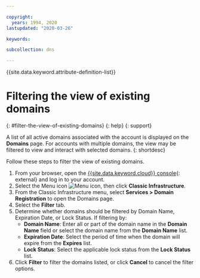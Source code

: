 ```yaml
---

copyright:
  years: 1994, 2020
lastupdated: "2020-03-26"

keywords:

subcollection: dns

---
```


{{site.data.keyword.attribute-definition-list}}

# Filtering the view of existing domains
{: #filter-the-view-of-existing-domains}
{: help}
{: support}

A list of all active domains associated with the account is displayed on the **Domains** page. For accounts with multiple domains, the view may be filtered to view and interact with selected domains.
{: shortdesc}

Follow these steps to filter the view of existing domains.

1. From your browser, open the [{{site.data.keyword.cloud}} console](https://{DomainName}/){: external} and log in to your account.
1. Select the Menu icon ![Menu icon](../icons/icon_hamburger.svg), then click **Classic Infrastructure**.
1. From the Classic Infrastructure menu, select **Services > Domain Registration** to open the Domains page.
1. Select the **Filter** tab.
1. Determine whether domains should be filtered by Domain Name, Expiration Date, or Lock Status. If filtering by:
    * **Domain Name**: Enter all or part of the domain name in the **Domain Name** field or select the domain name from the **Domain Name** list.
    * **Expiration Date**: Select the period of time when the domain will expire from the **Expires** list.
    * **Lock Status**: Select the applicable lock status from the **Lock Status** list.
1. Click **Filter** to filter the domains listed, or click **Cancel** to cancel the filter options.
